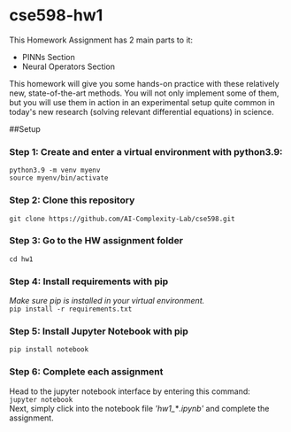 # cse598-hw1

This Homework Assignment has 2 main parts to it: 
- PINNs Section
- Neural Operators Section

This homework will give you some hands-on practice with these relatively new, state-of-the-art methods. You will not only implement some of them, but you will use them in action in an experimental setup quite common in today's new research (solving relevant differential equations) in science. 

##Setup
### Step 1: Create and enter a virtual environment with python3.9:
`python3.9 -m venv myenv`\
`source myenv/bin/activate`

### Step 2: Clone this repository
`git clone https://github.com/AI-Complexity-Lab/cse598.git`

### Step 3: Go to the HW assignment folder
`cd hw1`

### Step 4: Install requirements with pip
*Make sure pip is installed in your virtual environment.*\
`pip install -r requirements.txt`

### Step 5: Install Jupyter Notebook with pip
`pip install notebook`

### Step 6: Complete each assignment
Head to the jupyter notebook interface by entering this command:\
`jupyter notebook`\
Next, simply click into the notebook file *'hw1_***.ipynb'* and complete the assignment.
